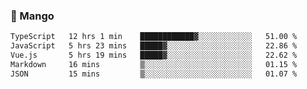 ### 🥭 Mango

<!--START_SECTION:waka-->

```txt
TypeScript   12 hrs 1 min    ████████████▓░░░░░░░░░░░░   51.00 %
JavaScript   5 hrs 23 mins   █████▓░░░░░░░░░░░░░░░░░░░   22.86 %
Vue.js       5 hrs 19 mins   █████▓░░░░░░░░░░░░░░░░░░░   22.62 %
Markdown     16 mins         ▒░░░░░░░░░░░░░░░░░░░░░░░░   01.15 %
JSON         15 mins         ▒░░░░░░░░░░░░░░░░░░░░░░░░   01.07 %
```

<!--END_SECTION:waka-->
